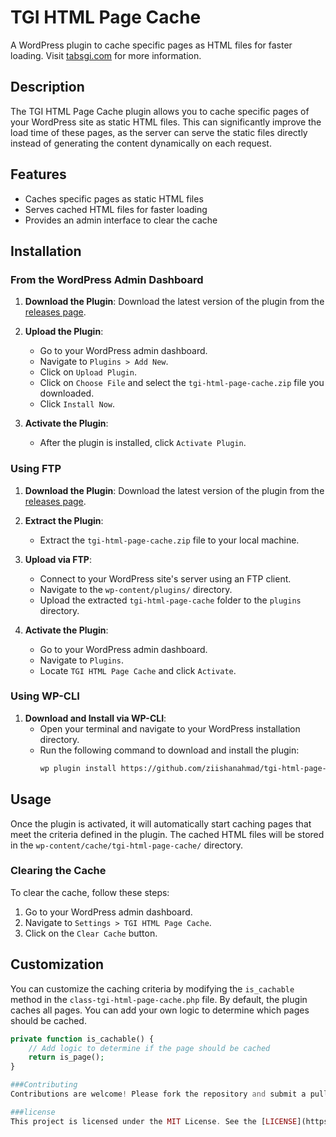 # TGI HTML Page Cache

A WordPress plugin to cache specific pages as HTML files for faster loading. Visit [tabsgi.com](https://tabsgi.com) for more information.

## Description

The TGI HTML Page Cache plugin allows you to cache specific pages of your WordPress site as static HTML files. This can significantly improve the load time of these pages, as the server can serve the static files directly instead of generating the content dynamically on each request.

## Features

- Caches specific pages as static HTML files
- Serves cached HTML files for faster loading
- Provides an admin interface to clear the cache

## Installation

### From the WordPress Admin Dashboard

1. **Download the Plugin**: Download the latest version of the plugin from the [releases page](https://github.com/ziishanahmad/tgi-html-page-cache/releases).

2. **Upload the Plugin**:
   - Go to your WordPress admin dashboard.
   - Navigate to `Plugins > Add New`.
   - Click on `Upload Plugin`.
   - Click on `Choose File` and select the `tgi-html-page-cache.zip` file you downloaded.
   - Click `Install Now`.

3. **Activate the Plugin**:
   - After the plugin is installed, click `Activate Plugin`.

### Using FTP

1. **Download the Plugin**: Download the latest version of the plugin from the [releases page](https://github.com/ziishanahmad/tgi-html-page-cache/releases).

2. **Extract the Plugin**:
   - Extract the `tgi-html-page-cache.zip` file to your local machine.

3. **Upload via FTP**:
   - Connect to your WordPress site's server using an FTP client.
   - Navigate to the `wp-content/plugins/` directory.
   - Upload the extracted `tgi-html-page-cache` folder to the `plugins` directory.

4. **Activate the Plugin**:
   - Go to your WordPress admin dashboard.
   - Navigate to `Plugins`.
   - Locate `TGI HTML Page Cache` and click `Activate`.

### Using WP-CLI

1. **Download and Install via WP-CLI**:
   - Open your terminal and navigate to your WordPress installation directory.
   - Run the following command to download and install the plugin:
     ```sh
     wp plugin install https://github.com/ziishanahmad/tgi-html-page-cache/archive/refs/heads/main.zip --activate
     ```

## Usage

Once the plugin is activated, it will automatically start caching pages that meet the criteria defined in the plugin. The cached HTML files will be stored in the `wp-content/cache/tgi-html-page-cache/` directory.

### Clearing the Cache

To clear the cache, follow these steps:

1. Go to your WordPress admin dashboard.
2. Navigate to `Settings > TGI HTML Page Cache`.
3. Click on the `Clear Cache` button.

## Customization

You can customize the caching criteria by modifying the `is_cachable` method in the `class-tgi-html-page-cache.php` file. By default, the plugin caches all pages. You can add your own logic to determine which pages should be cached.

```php
private function is_cachable() {
    // Add logic to determine if the page should be cached
    return is_page();
}

###Contributing
Contributions are welcome! Please fork the repository and submit a pull request with your changes.

###license
This project is licensed under the MIT License. See the [LICENSE](https://github.com/ziishanahmad/tgi-html-page-cache/LICENSE). file for details.
